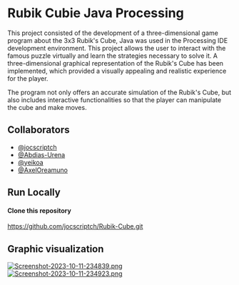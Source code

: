 # Rubik Cubie Java Processing
This project consisted of the development of a three-dimensional game program about the 3x3 Rubik's Cube, Java was used in the Processing IDE development environment. This project allows the user to interact with the famous puzzle virtually and learn the strategies necessary to solve it. A three-dimensional graphical representation of the Rubik's Cube has been implemented, which provided a visually appealing and realistic experience for the player.

The program not only offers an accurate simulation of the Rubik's Cube, but also includes interactive functionalities so that the player can manipulate the cube and make moves.
## Collaborators
- [@jocscriptch](https://www.github.com/jocscriptch)
- [@Abdias-Urena](https://www.github.com/Abdias-Urena)
- [@yeikoa](https://github.com/yeikoa)
- [@AxelOreamuno](https://github.com/AxelOreamuno)

## Run Locally
#### Clone this repository
https://github.com/jocscriptch/Rubik-Cube.git

## Graphic visualization
[![Screenshot-2023-10-11-234839.png](https://i.postimg.cc/RhFrqm8n/Screenshot-2023-10-11-234839.png)](https://postimg.cc/WFQYfBs2)
[![Screenshot-2023-10-11-234923.png](https://i.postimg.cc/wBcnV3Ym/Screenshot-2023-10-11-234923.png)](https://postimg.cc/8Fcykp5p)
